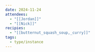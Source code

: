 ```yaml
---
date: 2024-11-24
attendees:
  - "[[Jordan]]"
  - "[[Nick]]"
recipies:
  - "[[butternut_squash_soup,_curry]]"
tags:
  - type/instance
---
```

